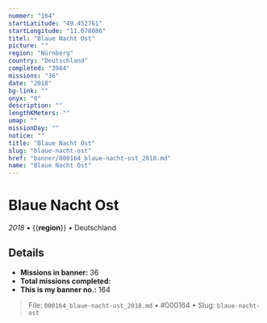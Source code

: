 ```yaml
---
nummer: "164"
startLatitude: "49.452761"
startLongitude: "11.078086"
titel: "Blaue Nacht Ost"
picture: ""
region: "Nürnberg"
country: "Deutschland"
completed: "3984"
missions: "36"
date: "2018"
bg-link: ""
onyx: "0"
description: ""
lengthKMeters: ""
umap: ""
missionDay: ""
notice: ""
title: "Blaue Nacht Ost"
slug: "blaue-nacht-ost"
href: "banner/000164_blaue-nacht-ost_2018.md"
name: "Blaue Nacht Ost"
---
```

# Blaue Nacht Ost

*2018* • {{__region__}} • Deutschland





## Details

- **Missions in banner:** 36
- **Total missions completed:** 
- **This is my banner no.:** 164






> File: `000164_blaue-nacht-ost_2018.md` • #000164 • Slug: `blaue-nacht-ost`
